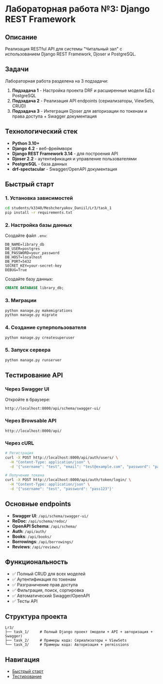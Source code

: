 # Лабораторная работа №3: Django REST Framework

## Описание

Реализация RESTful API для системы "Читальный зал" с использованием Django REST Framework, Djoser и PostgreSQL.

## Задачи

Лабораторная работа разделена на 3 подзадачи:

1. **Подзадача 1** - Настройка проекта DRF и расширенные модели БД с PostgreSQL
2. **Подзадача 2** - Реализация API endpoints (сериализаторы, ViewSets, CRUD)
3. **Подзадача 3** - Интеграция Djoser для авторизации по токенам и права доступа + Swagger документация

## Технологический стек

- **Python 3.10+**
- **Django 4.2** - веб-фреймворк
- **Django REST Framework 3.14** - для построения API
- **Djoser 2.2** - аутентификация и управление пользователями
- **PostgreSQL** - база данных
- **drf-spectacular** - Swagger/OpenAPI документация

## Быстрый старт

### 1. Установка зависимостей

```bash
cd students/k3340/Meshcheryakov_Daniil/Lr3/task_1
pip install -r requirements.txt
```

### 2. Настройка базы данных

Создайте файл `.env`:

```env
DB_NAME=library_db
DB_USER=postgres
DB_PASSWORD=your_password
DB_HOST=localhost
DB_PORT=5432
SECRET_KEY=your-secret-key
DEBUG=True
```

Создайте базу данных:

```sql
CREATE DATABASE library_db;
```

### 3. Миграции

```bash
python manage.py makemigrations
python manage.py migrate
```

### 4. Создание суперпользователя

```bash
python manage.py createsuperuser
```

### 5. Запуск сервера

```bash
python manage.py runserver
```

## Тестирование API

### Через Swagger UI

Откройте в браузере:

```
http://localhost:8000/api/schema/swagger-ui/
```

### Через Browsable API

```
http://localhost:8000/api/
```

### Через cURL

```bash
# Регистрация
curl -X POST http://localhost:8000/api/auth/users/ \
  -H "Content-Type: application/json" \
  -d '{"username": "test", "email": "test@example.com", "password": "pass123", "re_password": "pass123"}'

# Получение токена
curl -X POST http://localhost:8000/api/auth/token/login/ \
  -H "Content-Type: application/json" \
  -d '{"username": "test", "password": "pass123"}'
```

## Основные endpoints

- **Swagger UI**: `/api/schema/swagger-ui/`
- **ReDoc**: `/api/schema/redoc/`
- **OpenAPI Schema**: `/api/schema/`
- **Auth**: `/api/auth/`
- **Books**: `/api/books/`
- **Borrowings**: `/api/borrowings/`
- **Reviews**: `/api/reviews/`

## Функциональность

- ✅ Полный CRUD для всех моделей
- ✅ Аутентификация по токенам
- ✅ Разграничение прав доступа
- ✅ Фильтрация, поиск, сортировка
- ✅ Автоматический Swagger/OpenAPI
- ✅ Тесты API

## Структура проекта

```
Lr3/
├── task_1/     # Полный Django проект (модели + API + авторизация + Swagger)
├── task_2/     # Примеры кода: Сериализаторы + ViewSets
└── task_3/     # Примеры кода: Авторизация + permissions
```

## Навигация

- [Быстрый старт](quickstart.md)
- [Тестирование](testing.md)

